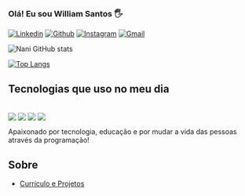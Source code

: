 
### Olá! Eu sou William Santos 🖐️

[![Linkedin](https://img.shields.io/badge/LinkedIn-0077B5?style=for-the-badge&logo=linkedin&logoColor=white)](https://www.linkedin.com/in/williamnani/)
[![Github](https://img.shields.io/badge/GitHub-100000?style=for-the-badge&logo=github&logoColor=white)](https://williamnani.github.io/MeuPortfolio/)
[![Instagram](https://img.shields.io/badge/Instagram-E4405F?style=for-the-badge&logo=instagram&logoColor=white)](https://instagram.com/williamnani_/)
[![Gmail](https://img.shields.io/badge/Gmail-D14836?style=for-the-badge&logo=gmail&logoColor=white)](https://mail.google.com/mail/u/0/#inbox?compose=CllgCJTJFvNWFgKZLgKPhQlzZDzXQTvzrFpNZLxFXHsJSPcqvrNtWCRMPnmcVDpHDCGrKvrbZnq)

![Nani GitHub stats](https://github-readme-stats.vercel.app/api?username=williamnani&show_icons=true&theme=dracula)

[![Top Langs](https://github-readme-stats.vercel.app/api/top-langs/?username=williamnani)](https://github.com/anuraghazra/github-readme-stats)

## Tecnologias que uso no meu dia

<div style="display: inline_block"><br/>
<img align= "center" alt"html5" src="https://img.shields.io/badge/HTML5-E34F26?style=for-the-badge&logo=html5&logoColor=white" />
<img align= "center" alt"javascript" src="https://img.shields.io/badge/JavaScript-F7DF1E?style=for-the-badge&logo=javascript&logoColor=black" />
<img align= "center" alt"css3" src="https://img.shields.io/badge/CSS3-1572B6?style=for-the-badge&logo=css3&logoColor=white" />
<img align= "center" alt"vue.js" src="https://img.shields.io/badge/Vue.js-35495E?style=for-the-badge&logo=vue.js&logoColor=4FC08D" />
</div> 

Apaixonado por tecnologia, educação e por mudar a vida das pessoas através da programação!

## Sobre
- [Currículo e Projetos](https://williamnani.github.io/MeuPortfolio/)

